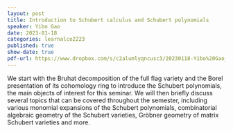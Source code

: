 ```yaml
---
layout: post
title: Introduction to Schubert calculus and Schubert polynomials
speaker: Yibo Gao
date: 2023-01-18
categories: learnalco2223
published: true
show-date: true
pdf-url: https://www.dropbox.com/s/c2alumlyqncusc3/20230118-Yibo%20Gao_%20Introduction%20to%20Schubert%20polynomials.pdf?dl=0
---
```

We start with the Bruhat decomposition of the full flag variety and the Borel presentation of its cohomology ring to introduce the Schubert polynomials, the main objects of interest for this seminar. We will then briefly discuss several topics that can be covered throughout the semester, including various monomial expansions of the Schubert polynomials, combinatorial algebraic geometry of the Schubert varieties, Gröbner geometry of matrix Schubert varieties and more.